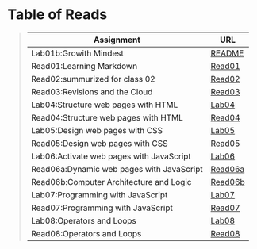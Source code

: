 # Table of Reads
>
>
> | Assignment                              | URL                                                            |
> | ----------------------------------------|----------------------------------------------------------------|
> | Lab01b:Growith Mindest                  |[README]( https://esraaabuhana.github.io/reading-notes/)        |
> | Read01:Learning Markdown                |[Read01](https://esraaabuhana.github.io/Read01/)                |
> |Read02:summurized for class 02           |[Read02](https://esraaabuhana.github.io/read2/)                 |
> | Read03:Revisions and the Cloud          |[Read03](https://esraaabuhana.github.io/Reade03/)               |
> | Lab04:Structure web pages with HTML     |[Lab04](https://esraaabuhana.github.io/lab04/)                  |
> |Read04:Structure web pages with HTML     |[Read04](https://esraaabuhana.github.io/Read04/)                |
> |Lab05:Design web pages with CSS          |[Lab05](https://esraaabuhana.github.io/lab04/)                  |
> |Read05:Design web pages with CSS         |[Read05](https://esraaabuhana.github.io/design_web_with_CSS.md/)|
> |Lab06:Activate web pages with JavaScript |[Lab06](https://esraaabuhana.github.io/lab04/)                  |
> |Read06a:Dynamic web pages with JavaScript|[Read06a](https://esraaabuhana.github.io/practice-js/)          |
> |Read06b:Computer Architecture and Logic  |[Read06b](https://esraaabuhana.github.io/Read06b/)              |
> |Lab07:Programming with JavaScript        |[Lab07](https://esraaabuhana.github.io/lab04/)                  |
> |Read07:Programming with JavaScript       |[Read07](https://esraaabuhana.github.io/Read07/)                |
> |Lab08:Operators and Loops                |[Lab08](https://esraaabuhana.github.io/lab04/)                  |
> |Read08:Operators and Loops               |[Read08](https://esraaabuhana.github.io/Read08/)                |

